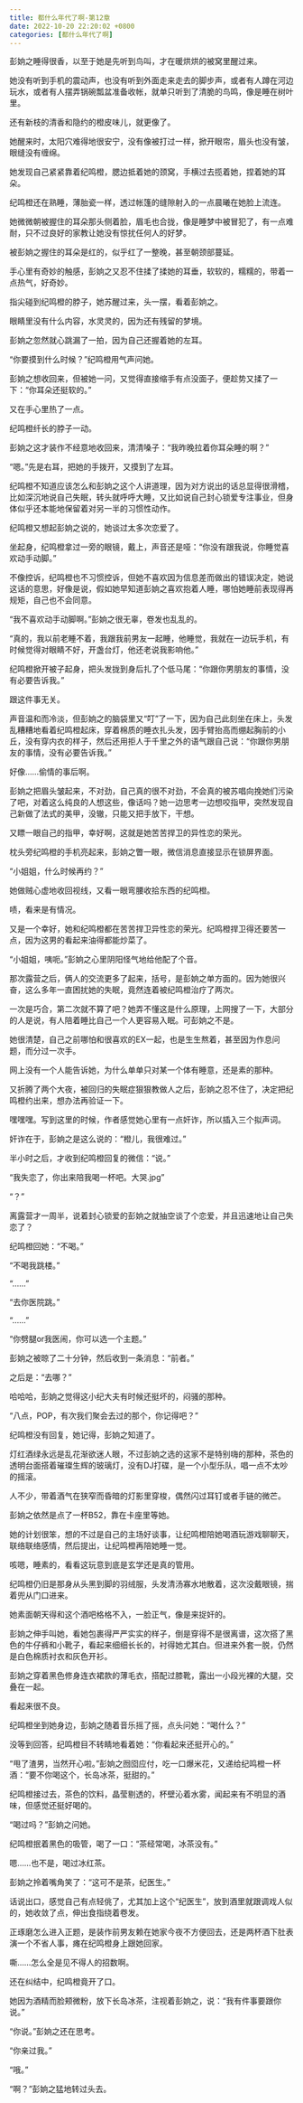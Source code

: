 ```yaml
---
title: 都什么年代了啊-第12章
date: 2022-10-20 22:20:02 +0800
categories: [都什么年代了啊]
---
```


彭姠之睡得很香，以至于她是先听到鸟叫，才在暖烘烘的被窝里醒过来。

她没有听到手机的震动声，也没有听到外面走来走去的脚步声，或者有人蹲在河边玩水，或者有人摆弄锅碗瓢盆准备收帐，就单只听到了清脆的鸟鸣，像是睡在树叶里。

还有新枝的清香和隐约的橙皮味儿，就更像了。

她醒来时，太阳穴难得地很安宁，没有像被打过一样，掀开眼帘，眉头也没有皱，眼缝没有缠绵。

她发现自己紧紧靠着纪鸣橙，腮边抵着她的颈窝，手横过去揽着她，捏着她的耳朵。

纪鸣橙还在熟睡，薄胎瓷一样，透过帐篷的缝隙射入的一点晨曦在她脸上流连。

她微微朝被握住的耳朵那头侧着脸，眉毛也合拢，像是睡梦中被冒犯了，有一点难耐，只不过良好的家教让她没有惊扰任何人的好梦。

被彭姠之握住的耳朵是红的，似乎红了一整晚，甚至朝颈部蔓延。

手心里有奇妙的触感，彭姠之又忍不住揉了揉她的耳垂，软软的，糯糯的，带着一点热气，好奇妙。

指尖碰到纪鸣橙的脖子，她苏醒过来，头一摆，看着彭姠之。

眼睛里没有什么内容，水灵灵的，因为还有残留的梦境。

彭姠之忽然就心跳漏了一拍，因为自己还握着她的左耳。

“你要摸到什么时候？”纪鸣橙用气声问她。

彭姠之想收回来，但被她一问，又觉得直接缩手有点没面子，便趁势又揉了一下：“你耳朵还挺软的。”

又在手心里热了一点。

纪鸣橙纤长的脖子一动。

彭姠之这才装作不经意地收回来，清清嗓子：“我昨晚拉着你耳朵睡的啊？”

“嗯。”先是右耳，把她的手拨开，又摸到了左耳。

纪鸣橙不知道应该怎么和彭姠之这个人讲道理，因为对方说出的话总显得很滑稽，比如深沉地说自己失眠，转头就呼呼大睡，又比如说自己封心锁爱专注事业，但身体似乎还本能地保留着对另一半的习惯性动作。

纪鸣橙又想起彭姠之说的，她谈过太多次恋爱了。

坐起身，纪鸣橙拿过一旁的眼镜，戴上，声音还是哑：“你没有跟我说，你睡觉喜欢动手动脚。”

不像控诉，纪鸣橙也不习惯控诉，但她不喜欢因为信息差而做出的错误决定，她说这话的意思，好像是说，假如她早知道彭姠之喜欢抱着人睡，哪怕她睡前表现得再规矩，自己也不会同意。

“我不喜欢动手动脚啊。”彭姠之很无辜，卷发也乱乱的。

“真的，我以前老睡不着，我跟我前男友一起睡，他睡觉，我就在一边玩手机，有时候觉得对眼睛不好，开盏台灯，他还老说我影响他。”

纪鸣橙掀开被子起身，把头发拢到身后扎了个低马尾：“你跟你男朋友的事情，没有必要告诉我。”

跟这件事无关。

声音温和而冷淡，但彭姠之的脑袋里又“叮”了一下，因为自己此刻坐在床上，头发乱糟糟地看着纪鸣橙起床，穿着棉质的睡衣扎头发，因手臂抬高而绷起胸前的小丘，没有穿内衣的样子，然后还用拒人于千里之外的语气跟自己说：“你跟你男朋友的事情，没有必要告诉我。”

好像……偷情的事后啊。

彭姠之把眉头皱起来，不对劲，自己真的很不对劲，不会真的被苏唱向挽她们污染了吧，对着这么纯良的人想这些，像话吗？她一边思考一边想咬指甲，突然发现自己新做了法式的美甲，没辙，只能又把手放下，干想。

又瞟一眼自己的指甲，幸好啊，这就是她苦苦捍卫的异性恋的荣光。

枕头旁纪鸣橙的手机亮起来，彭姠之瞥一眼，微信消息直接显示在锁屏界面。

“小姐姐，什么时候再约？”

她做贼心虚地收回视线，又看一眼弯腰收拾东西的纪鸣橙。

啧，看来是有情况。

又是一个幸好，她和纪鸣橙都在苦苦捍卫异性恋的荣光。纪鸣橙捍卫得还要苦一点，因为这男的看起来油得都能炒菜了。

“小姐姐，咦呃。”彭姠之心里阴阳怪气地给他配了个音。

那次露营之后，俩人的交流更多了起来，括号，是彭姠之单方面的。因为她很兴奋，这么多年一直困扰她的失眠，竟然连着被纪鸣橙治疗了两次。

一次是巧合，第二次就不算了吧？她弄不懂这是什么原理，上网搜了一下，大部分的人是说，有人陪着睡比自己一个人更容易入眠。可彭姠之不是。

她很清楚，自己之前哪怕和很喜欢的EX一起，也是生生熬着，甚至因为作息问题，而分过一次手。

网上没有一个人能告诉她，为什么单单只对某一个体有睡意，还是素的那种。

又折腾了两个大夜，被回归的失眠症狠狠教做人之后，彭姠之忍不住了，决定把纪鸣橙约出来，想办法再验证一下。

嘿嘿嘿。写到这里的时候，作者感觉她心里有一点奸诈，所以插入三个拟声词。

奸诈在于，彭姠之是这么说的：“橙儿，我很难过。”

半小时之后，才收到纪鸣橙回复的微信：“说。”

“我失恋了，你出来陪我喝一杯吧。大哭.jpg”

“？”

离露营才一周半，说着封心锁爱的彭姠之就抽空谈了个恋爱，并且迅速地让自己失恋了？

纪鸣橙回她：“不喝。”

“不喝我跳楼。”

“……”

“去你医院跳。”

“……”

“你劈腿or我医闹，你可以选一个主题。”

彭姠之被晾了二十分钟，然后收到一条消息：“前者。”

之后是：“去哪？”

哈哈哈，彭姠之觉得这小纪大夫有时候还挺坏的，闷骚的那种。

“八点，POP，有次我们聚会去过的那个，你记得吧？”

纪鸣橙没有回复，她记得，彭姠之知道了。

灯红酒绿永远是乱花渐欲迷人眼，不过彭姠之选的这家不是特别嗨的那种，茶色的透明台面搭着璀璨生辉的玻璃灯，没有DJ打碟，是一个小型乐队，唱一点不太吵的摇滚。

人不少，带着酒气在狭窄而昏暗的灯影里穿梭，偶然闪过耳钉或者手链的微芒。

彭姠之依然是点了一杯B52，靠在卡座里等她。

她的计划很笨，想的不过是自己的主场好谈事，让纪鸣橙陪她喝酒玩游戏聊聊天，联络联络感情，然后提出，让纪鸣橙再陪她睡一觉。

咳嗯，睡素的，看看这玩意到底是玄学还是真的管用。

纪鸣橙仍旧是那身从头黑到脚的羽绒服，头发清汤寡水地散着，这次没戴眼镜，揣着兜从门口进来。

她素面朝天得和这个酒吧格格不入，一脸正气，像是来捉奸的。

彭姠之伸手叫她，看她包裹得严严实实的样子，倒是穿得不是很离谱，这次搭了黑色的牛仔裤和小靴子，看起来细细长长的，衬得她尤其白。但进来外套一脱，仍然是白色棉质衬衣和灰色开衫。

彭姠之穿着黑色修身连衣裙款的薄毛衣，搭配过膝靴，露出一小段光裸的大腿，交叠在一起。

看起来很不良。

纪鸣橙坐到她身边，彭姠之随着音乐摇了摇，点头问她：“喝什么？”

没等到回答，纪鸣橙目不转睛地看着她：“你看起来还挺开心的。”

“甩了渣男，当然开心啦。”彭姠之囫囵应付，吃一口爆米花，又递给纪鸣橙一杯酒：“要不你喝这个，长岛冰茶，挺甜的。”

纪鸣橙接过去，茶色的饮料，晶莹剔透的，杯壁沁着水雾，闻起来有不明显的酒味，但感觉还挺好喝的。

“喝过吗？”彭姠之问她。

纪鸣橙抿着黑色的吸管，喝了一口：“茶经常喝，冰茶没有。”

嗯……也不是，喝过冰红茶。

彭姠之拎着嘴角笑了：“这可不是茶，纪医生。”

话说出口，感觉自己有点轻佻了，尤其加上这个“纪医生”，放到酒里就跟调戏人似的，她收敛了点，伸出食指绕着卷发。

正琢磨怎么进入正题，是装作前男友赖在她家今夜不方便回去，还是两杯酒下肚表演一个不省人事，瘫在纪鸣橙身上跟她回家。

嘶……怎么全是见不得人的招数啊。

还在纠结中，纪鸣橙竟开了口。

她因为酒精而脸颊微粉，放下长岛冰茶，注视着彭姠之，说：“我有件事要跟你说。”

“你说。”彭姠之还在思考。

“你亲过我。”

“哦。”

“啊？”彭姠之猛地转过头去。

